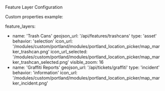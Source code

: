 

Feature Layer Configuration

Custom properties example:

feature_layers:
  - name: 'Trash Cans'
    geojson_url: '/api/features/trashcans'
    type: 'asset'
    behavior: 'selection'
    icon_url: '/modules/custom/portland/modules/portland_location_picker/map_marker_trashcan.png'
    icon_url_selected: '/modules/custom/portland/modules/portland_location_picker/map_marker_trashcan_selected.png'
    visible_zoom: 16
  - name: 'Graffiti Reports'
    geojson_url: '/api/tickets/graffiti'
    type: 'incident'
    behavior: 'information'
    icon_url: '/modules/custom/portland/modules/portland_location_picker/map_marker_incident.png'
